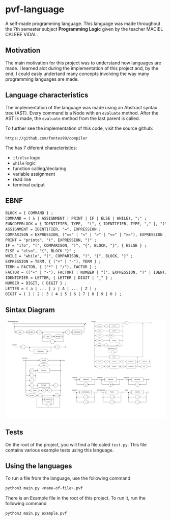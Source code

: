 # pvf-language
A self-made programming language. This language was made throughout the 7th semester subject **Programming Logic** given by the teacher MACIEL CALEBE VIDAL.

## Motivation
The main motivation for this project was to understand how languages are made. I learned alot during the implementation of this project and, by the end, I could easly undertand many concepts involving the way many programming languages are made.

## Language characteristics

The implementation of the language was made using an Abstract syntax tree (AST). Every command is a Node with an `evaluate` method. After the AST is made, the `evaluate` method from the last parent is called.

To further see the implementation of this code, visit the source github:
```
https://github.com/fontes99/compiler
```
The has 7 diferent characteristics:
- `if/else` logic
- `while` logic
- function calling/declaring
- variable assignment
- read line
- terminal output

## EBNF


```md
BLOCK = { COMMAND } ; 
COMMAND = ( λ | ASSIGNMENT | PRINT | IF | ELSE | WHILE), ";" ; 
FUNCDEFBLOCK = { IDENTIFIER, TYPE,  "(", { IDENTIFIER, TYPE, "," }, ")", COMMAND }
ASSIGNMENT = IDENTIFIER, "=", EXPRESSION ; 
COMPARISON = EXPRESSION, ("==" | "<" | ">" | "<=" | ">="), EXPRESSION ;
PRINT = "printo", "(", EXPRESSION, ")" ; 
IF = "ifo", "(", COMPARISON, ")", "{", BLOCK, "}", { ESLSE } ;
ELSE = "elso", "{", BLOCK "}" ;
WHILE = "whilo", "(", COMPARISON, ")", "{", BLOCK, "}" ;
EXPRESSION = TERM, { ("+" | "-"), TERM } ; 
TERM = FACTOR, { ("*" | "/"), FACTOR } ; 
FACTOR = (("+" | "-"), FACTOR) | NUMBER | "(", EXPRESSION, ")" | IDENTIFIER ;
IDENTIFIER = LETTER, { LETTER | DIGIT | "_" } ; 
NUMBER = DIGIT, { DIGIT } ; 
LETTER = ( a | ... | z | A | ... | Z ) ; 
DIGIT = ( 1 | 2 | 3 | 4 | 5 | 6 | 7 | 8 | 9 | 0 ) ; 
```

## Sintax Diagram

![alt text](DS.png)

## Tests
On the root of the project, you will find a file caled `test.py`. This file contains various example tests using this language.

## Using the languages

To run a file from the language, use the following command

```bash
python3 main.py <name-of-file>.pvf
```

There is an Example file in the root of this project. To run it, run the following command

```bash
python3 main.py example.pvf
```